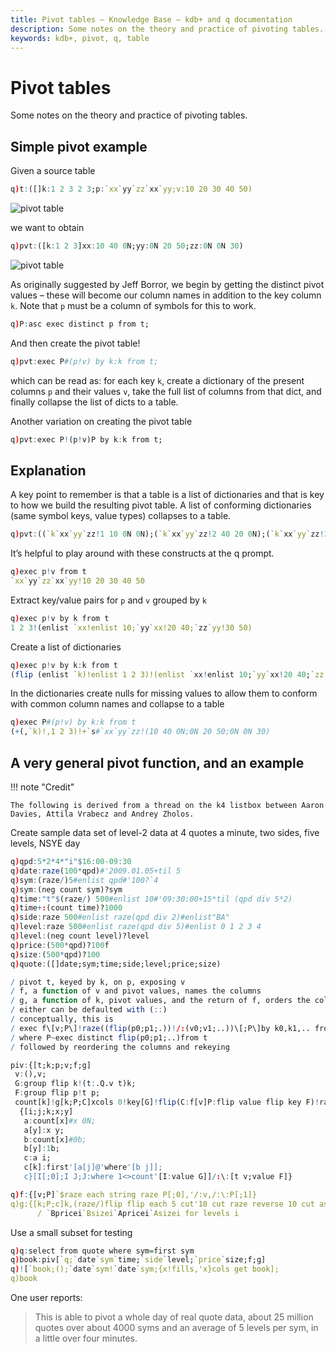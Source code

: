 ```yaml
---
title: Pivot tables – Knowledge Base – kdb+ and q documentation
description: Some notes on the theory and practice of pivoting tables.
keywords: kdb+, pivot, q, table
---
```

# Pivot tables




Some notes on the theory and practice of pivoting tables.


## Simple pivot example

Given a source table

```q
q)t:([]k:1 2 3 2 3;p:`xx`yy`zz`xx`yy;v:10 20 30 40 50)
```

![pivot table](../img/pivot-1.png)

we want to obtain

```q
q)pvt:([k:1 2 3]xx:10 40 0N;yy:0N 20 50;zz:0N 0N 30)
```

![pivot table](../img/pivot-2.png)

As originally suggested by Jeff Borror, we begin by getting the distinct pivot values – these will become our column names in addition to the key column `k`. Note that `p` must be a column of symbols for this to work.

```q
q)P:asc exec distinct p from t;
```

And then create the pivot table!

```q
q)pvt:exec P#(p!v) by k:k from t;
```

which can be read as: for each key `k`, create a dictionary of the present columns `p` and their values `v`, take the full list of columns from that dict, and finally collapse the list of dicts to a table. 

Another variation on creating the pivot table

```q
q)pvt:exec P!(p!v)P by k:k from t;
```


## Explanation

A key point to remember is that a table is a list of dictionaries and that is key to how we build the resulting pivot table. A list of conforming dictionaries (same symbol keys, value types) collapses to a table.

```q
q)pvt:((`k`xx`yy`zz!1 10 0N 0N);(`k`xx`yy`zz!2 40 20 0N);(`k`xx`yy`zz!3 0N 50 30))
```

It’s helpful to play around with these constructs at the q prompt.

```q
q)exec p!v from t
`xx`yy`zz`xx`yy!10 20 30 40 50
```

Extract key/value pairs for `p` and `v` grouped by `k`

```q
q)exec p!v by k from t
1 2 3!(enlist `xx!enlist 10;`yy`xx!20 40;`zz`yy!30 50)
```

Create a list of dictionaries

```q
q)exec p!v by k:k from t
(flip (enlist `k)!enlist 1 2 3)!(enlist `xx!enlist 10;`yy`xx!20 40;`zz`yy!30 50)
```

In the dictionaries create nulls for missing values to allow them to conform with common column names and collapse to a table

```q
q)exec P#(p!v) by k:k from t
(+(,`k)!,1 2 3)!+`s#`xx`yy`zz!(10 40 0N;0N 20 50;0N 0N 30)
```


## A very general pivot function, and an example 

!!! note "Credit"

    The following is derived from a thread on the k4 listbox between Aaron Davies, Attila Vrabecz and Andrey Zholos.

Create sample data set of level-2 data at 4 quotes a minute, two sides, five levels, NSYE day

```q
q)qpd:5*2*4*"i"$16:00-09:30
q)date:raze(100*qpd)#'2009.01.05+til 5
q)sym:(raze/)5#enlist qpd#'100?`4
q)sym:(neg count sym)?sym
q)time:"t"$(raze/) 500#enlist 10#'09:30:00+15*til (qpd div 5*2)
q)time+:(count time)?1000
q)side:raze 500#enlist raze(qpd div 2)#enlist"BA"
q)level:raze 500#enlist raze(qpd div 5)#enlist 0 1 2 3 4
q)level:(neg count level)?level
q)price:(500*qpd)?100f
q)size:(500*qpd)?100
q)quote:([]date;sym;time;side;level;price;size)

/ pivot t, keyed by k, on p, exposing v
/ f, a function of v and pivot values, names the columns
/ g, a function of k, pivot values, and the return of f, orders the columns
/ either can be defaulted with (::)
/ conceptually, this is
/ exec f\[v;P\]!raze((flip(p0;p1;.))!/:(v0;v1;..))\[;P\]by k0,k1,.. from t
/ where P~exec distinct flip(p0;p1;..)from t
/ followed by reordering the columns and rekeying

piv:{[t;k;p;v;f;g]
 v:(),v;
 G:group flip k!(t:.Q.v t)k;
 F:group flip p!t p;
 count[k]!g[k;P;C]xcols 0!key[G]!flip(C:f[v]P:flip value flip key F)!raze
  {[i;j;k;x;y]
   a:count[x]#x 0N;
   a[y]:x y;
   b:count[x]#0b;
   b[y]:1b;
   c:a i;
   c[k]:first'[a[j]@'where'[b j]];
   c}[I[;0];I J;J:where 1<>count'[I:value G]]/:\:[t v;value F]}

q)f:{[v;P]`$raze each string raze P[;0],'/:v,/:\:P[;1]}
q)g:{[k;P;c]k,(raze/)flip flip each 5 cut'10 cut raze reverse 10 cut asc c}
      / `Bpricei`Bsizei`Apricei`Asizei for levels i
```

Use a small subset for testing

```q
q)q:select from quote where sym=first sym
q)book:piv[`q;`date`sym`time;`side`level;`price`size;f;g]
q)![`book;();`date`sym!`date`sym;{x!fills,'x}cols get book];
q)book
```

One user reports:

> This is able to pivot a whole day of real quote data, about 25 million quotes over about 4000 syms and an average of 5 levels per sym, in a little over four minutes.
